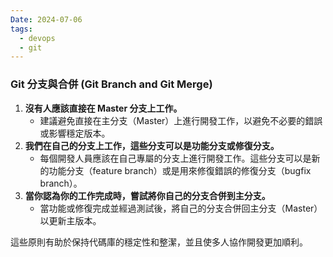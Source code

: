 ```yaml
---
Date: 2024-07-06
tags:
  - devops
  - git
---
```

### Git 分支與合併 (Git Branch and Git Merge)
1. **沒有人應該直接在 Master 分支上工作。**
    - 建議避免直接在主分支（Master）上進行開發工作，以避免不必要的錯誤或影響穩定版本。
2. **我們在自己的分支上工作，這些分支可以是功能分支或修復分支。**
    - 每個開發人員應該在自己專屬的分支上進行開發工作。這些分支可以是新的功能分支（feature branch）或是用來修復錯誤的修復分支（bugfix branch）。
3. **當你認為你的工作完成時，嘗試將你自己的分支合併到主分支。**
    - 當功能或修復完成並經過測試後，將自己的分支合併回主分支（Master）以更新主版本。

這些原則有助於保持代碼庫的穩定性和整潔，並且使多人協作開發更加順利。